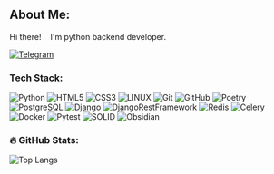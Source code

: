 ##  About Me:
Hi there!<img src="https://media.giphy.com/media/hvRJCLFzcasrR4ia7z/giphy.gif" width="12px"/> I'm python backend developer.

[![Telegram](https://img.shields.io/badge/Telegram-blue?logo=telegram&logoColor=white&style=flat)](https://t.me/DevArchitector)

### Tech Stack:
![Python](https://img.shields.io/badge/Python-%233776AB.svg?style=flat&logo=Python&logoColor=yellow)
![HTML5](https://img.shields.io/badge/html5-%23E34F26.svg?style=flat&logo=html5&logoColor=white)
![CSS3](https://img.shields.io/badge/css3-%231572B6.svg?style=flat&logo=css3&logoColor=white)
![LINUX](https://img.shields.io/badge/Linux-FCC624?style=flat&logo=linux&logoColor=black)
![Git](https://img.shields.io/badge/Git-%23F05032.svg?style=flat&logo=Git&logoColor=white)
![GitHub](https://img.shields.io/badge/GitHub-%23181717.svg?style=flat&logo=GitHub&logoColor=white)
![Poetry](https://img.shields.io/badge/Poetry-%2360A5FA.svg?style=flat&logo=Poetry&logoColor=white)<br>
![PostgreSQL](https://img.shields.io/badge/PostgreSQL-%234169E1.svg?style=flat&logo=PostgreSQL&logoColor=white)
![Django](https://img.shields.io/badge/Django-%23092E20.svg?style=flat&logo=Django&logoColor=black)
![DjangoRestFramework](https://img.shields.io/badge/DjangoRestFramework-%236065FA.svg?style=flat&logo=DjangoRestFramework&logoColor=!)
![Redis](https://img.shields.io/badge/Redis-092E20?style=flat&logo=Redis)
![Celery](https://img.shields.io/badge/Celery-092E20?style=flat&logo=Celery)<br>
![Docker](https://img.shields.io/badge/Docker-%230db7ed.svg?style=flat&logo=Docker&logoColor=white)
![Pytest](https://img.shields.io/badge/Pytest-%230A9EDC.svg?style=flat&logo=Pytest&logoColor=white)
![SOLID](https://img.shields.io/badge/SOLID-%232C4F7C.svg?style=flat&logo=SOLID&logoColor=white)
![Obsidian](https://img.shields.io/badge/Obsidian-%237C3AED.svg?style=flat&logo=Obsidian&logoColor=white)

### :fire: GitHub Stats:
![Top Langs](https://github-readme-stats.vercel.app/api/top-langs/?username=UserSemDev&theme=catppuccin_latte&hide_border=false&include_all_commits=true&count_private=true&layout=compact)
